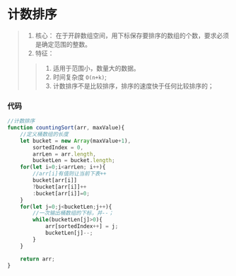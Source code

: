 # 计数排序
> 1. 核心： 在于开辟数组空间，用下标保存要排序的数组的个数，要求必须是确定范围的整数。
> 2. 特征：    
>> 1. 适用于范围小，数量大的数据。
>> 2. 时间复杂度 `O(n+k)`;
>> 3. 计数排序不是比较排序，排序的速度快于任何比较排序的；
### 代码 
```javascript
//计数排序
function countingSort(arr, maxValue){
    //定义桶数组的长度
    let bucket = new Array(maxValue+1),
        sortedIndex = 0,
        arrLen = arr.length,
        bucketLen = bucket.length;
    for(let i=0;i<arrLen; i++){
        //arr[i]有值则让当前下表++
        bucket[arr[i]]
        ?bucket[arr[i]]++
        :bucket[arr[i]]=0;
    }
    for(let j=0;j<bucketLen;j++){
        //一次输出桶数组的下标，并--；
        while(bucketLen[j]>0){
            arr[sortedIndex++] = j;
            bucketLen[j]--;
        }
    }

    return arr;
}
```
